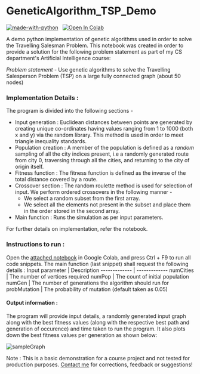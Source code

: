 # GeneticAlgorithm_TSP_Demo
[![made-with-python](https://img.shields.io/badge/Made%20with-Python-1f425f.svg)](https://www.python.org/) &nbsp; 
[![Open In Colab](https://colab.research.google.com/assets/colab-badge.svg)](https://colab.research.google.com/github/AbhishekSinghDhadwal/GeneticAlgorithm_TSP_Demo/blob/main/GA_TSP_Demonstration.ipynb)

A demo python implementation of genetic algorithms used in order to solve the Travelling Salesman Problem.
This notebook was created in order to provide a solution for the following problem statement as part of my CS department's Artificial Intelligence course:

*Problem statement* - Use genetic algorithms to solve the Travelling Salesperson Problem (TSP) on a large fully connected graph (about 50 nodes)

### Implementation Details :
The program is divided into the following sections -
* Input generation : Euclidean distances between points are generated by creating unique co-ordinates having values ranging from 1 to 1000 (both x and y) via the random library. This method is used in order to meet triangle inequality standards.
* Population creation : A member of the population is defined as a *random* sampling of all the city indices present, i.e a randomly generated route from city 0, traversing through all the cities, and returning to the city of origin itself.
* Fitness function : The fitness function is defined as the inverse of the total distance covered by a route.
* Crossover section : The random roulette method is used for selection of input. We perform ordered crossovers in the following manner -
    * We select a random subset from the first array.
    * We select all the elements not present in the subset and place them in the order stored in the second array.
* Main function : Runs the simulation as per input parameters.


For further details on implementation, refer the notebook.

### Instructions to run :
Open the [attached notebook](https://github.com/AbhishekSinghDhadwal/GeneticAlgorithm_TSP_Demo/blob/main/GA_TSP_Demonstration.ipynb)  in Google Colab, and press Ctrl + F9 to run all code snippets. The main function (last snippet) shall request the following details : 
Input parameter  | Description
------------- | -------------
numCities  | The number of vertices required
numPop  | The count of initial population
numGen | The number of generations the algorithm should run for
probMutation | The probability of mutation (default taken as 0.05)

#### Output information :
The program will provide input details, a randomly generated input graph along with the best fitness values (along with the respective best path and generation of occurence) and time taken to run the program.
It also plots down the best fitness values per generation as shown below:


![sampleGraph](https://user-images.githubusercontent.com/39513876/112625723-525b1f80-8e55-11eb-8d61-9d0cc8df75ee.PNG)

Note : This is a basic demonstration for a course project and not tested for production purposes. [Contact me](https://github.com/AbhishekSinghDhadwal) for corrections, feedback or suggestions!
